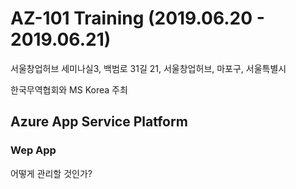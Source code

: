 # AZ-101 Training (2019.06.20 - 2019.06.21)

서울창업허브 세미나실3, 백범로 31길 21, 서울창업허브, 마포구, 서울특별시

한국무역협회와 MS Korea 주최

## Azure App Service Platform

### Wep App
어떻게 관리할 것인가?

